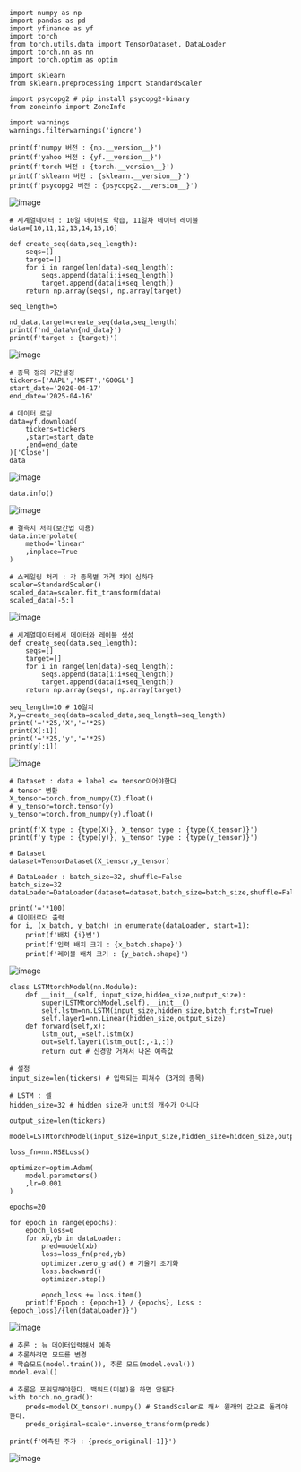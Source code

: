 
```
import numpy as np
import pandas as pd
import yfinance as yf
import torch
from torch.utils.data import TensorDataset, DataLoader
import torch.nn as nn
import torch.optim as optim

import sklearn
from sklearn.preprocessing import StandardScaler

import psycopg2 # pip install psycopg2-binary
from zoneinfo import ZoneInfo

import warnings
warnings.filterwarnings('ignore')

print(f'numpy 버전 : {np.__version__}')
print(f'yahoo 버전 : {yf.__version__}')
print(f'torch 버전 : {torch.__version__}')
print(f'sklearn 버전 : {sklearn.__version__}')
print(f'psycopg2 버전 : {psycopg2.__version__}')
```
![image](https://github.com/user-attachments/assets/285e6491-167a-49e4-997c-df8aabd5d78c)

```
# 시계열데이터 : 10일 데이터로 학습, 11일차 데이터 레이블
data=[10,11,12,13,14,15,16]
 
def create_seq(data,seq_length):
    seqs=[]
    target=[]
    for i in range(len(data)-seq_length):
        seqs.append(data[i:i+seq_length])
        target.append(data[i+seq_length])
    return np.array(seqs), np.array(target)

seq_length=5

nd_data,target=create_seq(data,seq_length)
print(f'nd_data\n{nd_data}')
print(f'target : {target}')
```
![image](https://github.com/user-attachments/assets/d6d7772e-fc1f-4591-a3a9-482ae20ba7a2)

```
# 종목 정의 기간설정
tickers=['AAPL','MSFT','GOOGL']
start_date='2020-04-17'
end_date='2025-04-16'

# 데이터 로딩
data=yf.download(
    tickers=tickers
    ,start=start_date
    ,end=end_date
)['Close']
data
```
![image](https://github.com/user-attachments/assets/3ad78bd0-dfad-4325-af05-c8babc360b25)

```
data.info()
```
![image](https://github.com/user-attachments/assets/b8ab6459-3414-4155-818b-86d28d882203)

```
# 결측치 처리(보간법 이용)
data.interpolate(
    method='linear'
    ,inplace=True
)
```
```
# 스케일링 처리 : 각 종목별 가격 차이 심하다
scaler=StandardScaler()
scaled_data=scaler.fit_transform(data)
scaled_data[-5:]
```
![image](https://github.com/user-attachments/assets/019afc0a-3500-4d7b-8c93-eef135a48d37)

```
# 시계열데이터에서 데이터와 레이블 생성
def create_seq(data,seq_length):
    seqs=[]
    target=[]
    for i in range(len(data)-seq_length):
        seqs.append(data[i:i+seq_length])
        target.append(data[i+seq_length])
    return np.array(seqs), np.array(target)
```
```
seq_length=10 # 10일치
X,y=create_seq(data=scaled_data,seq_length=seq_length)
print('='*25,'X','='*25)
print(X[:1])
print('='*25,'y','='*25)
print(y[:1])
```
![image](https://github.com/user-attachments/assets/14cf5327-63c0-4d3f-bd77-1eb412bda778)

```
# Dataset : data + label <= tensor이어야한다
# tensor 변환
X_tensor=torch.from_numpy(X).float()
# y_tensor=torch.tensor(y)
y_tensor=torch.from_numpy(y).float()

print(f'X type : {type(X)}, X_tensor type : {type(X_tensor)}')
print(f'y type : {type(y)}, y_tensor type : {type(y_tensor)}')

# Dataset
dataset=TensorDataset(X_tensor,y_tensor)

# DataLoader : batch_size=32, shuffle=False
batch_size=32
dataLoader=DataLoader(dataset=dataset,batch_size=batch_size,shuffle=False)

print('='*100)
# 데이터로더 출력
for i, (x_batch, y_batch) in enumerate(dataLoader, start=1):
    print(f'배치 {i}번')
    print(f'입력 배치 크기 : {x_batch.shape}')
    print(f'레이블 배치 크기 : {y_batch.shape}')
```
![image](https://github.com/user-attachments/assets/230df4a8-e458-466b-a4d0-3ad4cf9e0e00)

```
class LSTMtorchModel(nn.Module):
    def __init__(self, input_size,hidden_size,output_size):
        super(LSTMtorchModel,self).__init__()
        self.lstm=nn.LSTM(input_size,hidden_size,batch_first=True)
        self.layer1=nn.Linear(hidden_size,output_size)
    def forward(self,x):
        lstm_out,_=self.lstm(x)
        out=self.layer1(lstm_out[:,-1,:])
        return out # 신경망 거쳐서 나온 예측값   

```
```
# 설정 
input_size=len(tickers) # 입력되는 피쳐수 (3개의 종목)

# LSTM : 셀
hidden_size=32 # hidden size가 unit의 개수가 아니다

output_size=len(tickers)
```
```
model=LSTMtorchModel(input_size=input_size,hidden_size=hidden_size,output_size=output_size)

loss_fn=nn.MSELoss()

optimizer=optim.Adam(
    model.parameters()
    ,lr=0.001
)

epochs=20

for epoch in range(epochs):
    epoch_loss=0
    for xb,yb in dataLoader:
        pred=model(xb)
        loss=loss_fn(pred,yb)
        optimizer.zero_grad() # 기울기 초기화
        loss.backward()
        optimizer.step()
        
        epoch_loss += loss.item()
    print(f'Epoch : {epoch+1} / {epochs}, Loss : {epoch_loss}/{len(dataLoader)}')
```
![image](https://github.com/user-attachments/assets/036c4679-ca95-4ef9-be4f-f0eb79f2d035)

```
# 추론 : 뉴 데이터입력해서 예측
# 추론하려면 모드를 변경
# 학습모드(model.train()), 추론 모드(model.eval())
model.eval()

# 추론은 포워딩해야한다. 백워드(미분)을 하면 안된다.
with torch.no_grad():
    preds=model(X_tensor).numpy() # StandScaler로 해서 원래의 값으로 돌려야한다.
    preds_original=scaler.inverse_transform(preds)

print(f'예측된 주가 : {preds_original[-1]}')
```
![image](https://github.com/user-attachments/assets/44364b30-b6ac-4df6-acbd-b8308f0d3bda)
